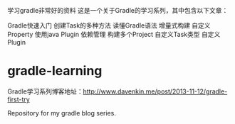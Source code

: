学习gradle非常好的资料
这是一个关于Gradle的学习系列，其中包含以下文章：

Gradle快速入门
创建Task的多种方法
读懂Gradle语法
增量式构建
自定义Property
使用java Plugin
依赖管理
构建多个Project
自定义Task类型
自定义Plugin


gradle-learning
===============

Gradle学习系列博客地址：http://www.davenkin.me/post/2013-11-12/gradle-first-try

Repository for my gradle blog series.

